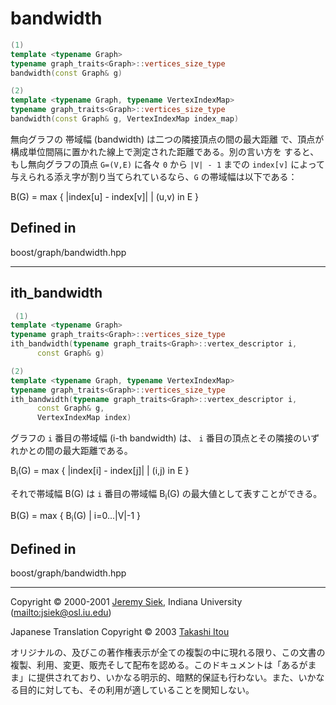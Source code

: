 # bandwidth
```cpp
(1)
template <typename Graph>
typename graph_traits<Graph>::vertices_size_type
bandwidth(const Graph& g)

(2)
template <typename Graph, typename VertexIndexMap>
typename graph_traits<Graph>::vertices_size_type
bandwidth(const Graph& g, VertexIndexMap index_map)
```

無向グラフの 帯域幅 (bandwidth) は二つの隣接頂点の間の最大距離 で、頂点が構成単位間隔に置かれた線上で測定された距離である。別の言い方を すると、 もし無向グラフの頂点 `G=(V,E)` に各々 `0` から `|V| - 1` までの `index[v]` によって与えられる添え字が割り当てられているなら、`G` の帯域幅は以下である：


B(G) = max { |index[u] - index[v]|  | (u,v) in E }


## Defined in
boost/graph/bandwidth.hpp


***
## ith_bandwidth

```cpp
 (1)
template <typename Graph>
typename graph_traits<Graph>::vertices_size_type
ith_bandwidth(typename graph_traits<Graph>::vertex_descriptor i,
      const Graph& g)

(2)
template <typename Graph, typename VertexIndexMap>
typename graph_traits<Graph>::vertices_size_type
ith_bandwidth(typename graph_traits<Graph>::vertex_descriptor i,
      const Graph& g,
      VertexIndexMap index)
```

グラフの `i` 番目の帯域幅 (i-th bandwidth) は、 `i` 番目の頂点とその隣接のいずれかとの間の最大距離である。

B<sub>i</sub>(G) = max { |index[i] - index[j]|  | (i,j) in E }


それで帯域幅 B(G) は `i` 番目の帯域幅 B<sub>i</sub>(G) の最大値として表すことができる。

B(G) = max { B<sub>i</sub>(G)   | i=0...|V|-1 }


## Defined in
boost/graph/bandwidth.hpp 


***
Copyright © 2000-2001 [Jeremy Siek](http://www.boost.org/doc/libs/1_31_0/people/jeremy_siek.htm), Indiana University (<mailto:jsiek@osl.iu.edu>)

Japanese Translation Copyright © 2003 [Takashi Itou](mailto:takashi-it@po6.nsk.ne.jp)

オリジナルの、及びこの著作権表示が全ての複製の中に現れる限り、この文書の複製、利用、変更、販売そして配布を認める。このドキュメントは「あるがまま」に提供されており、いかなる明示的、暗黙的保証も行わない。また、いかなる目的に対しても、その利用が適していることを関知しない。

